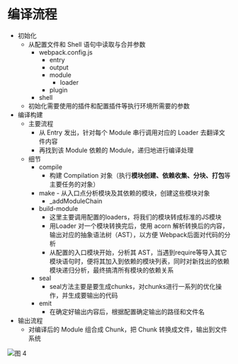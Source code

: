 # 编译流程

- 初始化
  - 从配置文件和 Shell 语句中读取与合并参数
    - webpack.config.js
      - entry
      - output
      - module
        - loader
      - plugin
    - shell
  - 初始化需要使用的插件和配置插件等执行环境所需要的参数
- 编译构建
  - 主要流程
    - 从 Entry 发出，针对每个 Module 串行调用对应的 Loader 去翻译文件内容
    - 再找到该 Module 依赖的 Module，递归地进行编译处理
  - 细节
    - compile
      - 构建 Compilation 对象（执行**模块创建、依赖收集、分块、打包**等主要任务的对象）
    - make - 从入口点分析模块及其依赖的模块，创建这些模块对象
      - _addModuleChain
    - build-module
      - 这里主要调用配置的loaders，将我们的模块转成标准的JS模块
      - 用Loader 对一个模块转换完后，使用 acorn 解析转换后的内容，输出对应的抽象语法树（AST），以方便 Webpack后面对代码的分析
      - 从配置的入口模块开始，分析其 AST，当遇到require等导入其它模块语句时，便将其加入到依赖的模块列表，同时对新找出的依赖模块递归分析，最终搞清所有模块的依赖关系
    - seal
      - seal方法主要是要生成chunks，对chunks进行一系列的优化操作，并生成要输出的代码
    - emit
      - 在确定好输出内容后，根据配置确定输出的路径和文件名
- 输出流程
  - 对编译后的 Module 组合成 Chunk，把 Chunk 转换成文件，输出到文件系统

![图 4](https://peterchen97.coding.net/p/img2/d/test/git/raw/master/31039e411538bf8cde60393a019f73cfe09df78c9a8f36b8140723d26a7adec4.png)  
